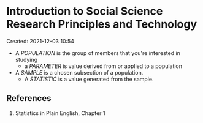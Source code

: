# Introduction to Social Science Research Principles and Technology
Created: 2021-12-03 10:54


- A *POPULATION* is the group of members that you're interested in studying
	- a *PARAMETER* is value derived from or applied to a population 
- A *SAMPLE* is a chosen subsection of a population.
	- A *STATISTIC* is a value generated from the sample. 








## References
1. Statistics in Plain English, Chapter 1